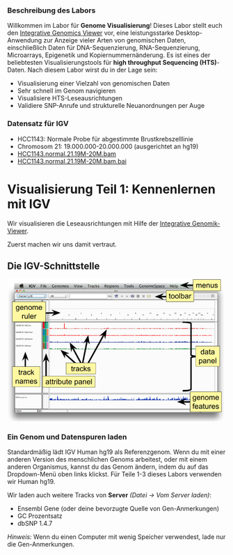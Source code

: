 ### Beschreibung des Labors

Willkommen im Labor für **Genome Visualisierung**! Dieses Labor stellt euch den [Integrative Genomics Viewer](http://www.broadinstitute.org/igv) vor, eine leistungsstarke Desktop-Anwendung zur Anzeige vieler Arten von genomischen Daten, einschließlich Daten für DNA-Sequenzierung, RNA-Sequenzierung, Microarrays, Epigenetik und Kopiernummernänderung. Es ist eines der beliebtesten Visualisierungstools für **high throughput Sequencing (HTS)**-Daten.
Nach diesem Labor wirst du in der Lage sein:

* Visualisierung einer Vielzahl von genomischen Daten
* Sehr schnell im Genom navigieren
* Visualisiere HTS-Leseausrichtungen
* Validiere SNP-Anrufe und strukturelle Neuanordnungen per Auge

### Datensatz für IGV

* HCC1143: Normale Probe für abgestimmte Brustkrebszelllinie 
* Chromosom 21: 19.000.000-20.000.000 (ausgerichtet an hg19)
* [HCC1143.normal.21.19M-20M.bam](https://github.com/bioinformatics-ca/bioinformatics-ca.github.io/raw/master/data_sets/HCC1143.normal.21.19M-20M.bam)
* [HCC1143.normal.21.19M-20M.bam.bai](https://github.com/bioinformatics-ca/bioinformatics-ca.github.io/raw/master/data_sets/HCC1143.normal.21.19M-20M.bam.bai)

# Visualisierung Teil 1: Kennenlernen mit IGV

Wir visualisieren die Leseausrichtungen mit Hilfe der
[Integrative Genomik-Viewer](http://www.broadinstitute.org/igv).

Zuerst machen wir uns damit vertraut.


## Die IGV-Schnittstelle 

<img src="https://github.com/bioinformaticsdotca/BiCG_2019/raw/master/Module3/images/IGV-layout.png" width="500"/>

### Ein Genom und Datenspuren laden

Standardmäßig lädt IGV Human hg19 als Referenzgenom. Wenn du mit einer anderen Version des menschlichen Genoms arbeitest, oder mit einem anderen Organismus, kannst du das Genom ändern, indem du auf das Dropdown-Menü oben links klickst. Für Teile 1-3 dieses Labors verwenden wir Human hg19.  

Wir laden auch weitere Tracks von **Server** *(Datei -> Vom Server laden)*:

* Ensembl Gene (oder deine bevorzugte Quelle von Gen-Anmerkungen)
* GC Prozentsatz
* dbSNP 1.4.7

*Hinweis:* Wenn du einen Computer mit wenig Speicher verwendest, lade nur die Gen-Anmerkungen.
